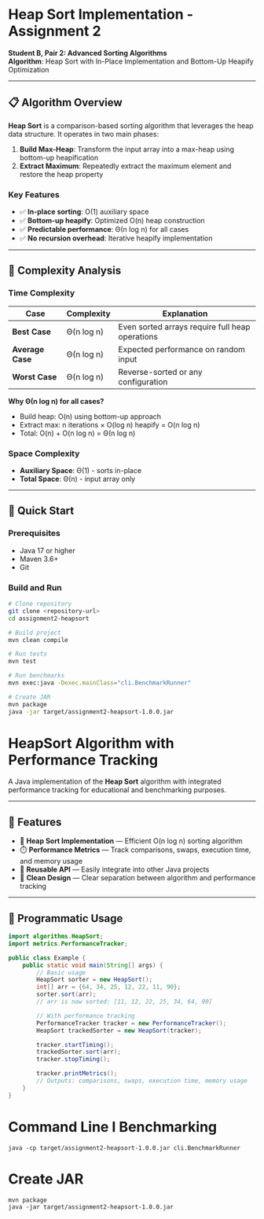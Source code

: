 # Heap Sort Implementation - Assignment 2

**Student B, Pair 2: Advanced Sorting Algorithms**  
**Algorithm**: Heap Sort with In-Place Implementation and Bottom-Up Heapify Optimization

---

## 📋 Algorithm Overview

**Heap Sort** is a comparison-based sorting algorithm that leverages the heap data structure. It operates in two main phases:

1. **Build Max-Heap**: Transform the input array into a max-heap using bottom-up heapification
2. **Extract Maximum**: Repeatedly extract the maximum element and restore the heap property

### Key Features
- ✅ **In-place sorting**: O(1) auxiliary space
- ✅ **Bottom-up heapify**: Optimized O(n) heap construction
- ✅ **Predictable performance**: Θ(n log n) for all cases
- ✅ **No recursion overhead**: Iterative heapify implementation

---

## 🧮 Complexity Analysis

### Time Complexity

| Case | Complexity | Explanation |
|------|------------|-------------|
| **Best Case** | Θ(n log n) | Even sorted arrays require full heap operations |
| **Average Case** | Θ(n log n) | Expected performance on random input |
| **Worst Case** | Θ(n log n) | Reverse-sorted or any configuration |

**Why Θ(n log n) for all cases?**
- Build heap: O(n) using bottom-up approach
- Extract max: n iterations × O(log n) heapify = O(n log n)
- Total: O(n) + O(n log n) = Θ(n log n)

### Space Complexity
- **Auxiliary Space**: Θ(1) - sorts in-place
- **Total Space**: Θ(n) - input array only

---

## 🚀 Quick Start

### Prerequisites
- Java 17 or higher
- Maven 3.6+
- Git

### Build and Run
```bash
# Clone repository
git clone <repository-url>
cd assignment2-heapsort

# Build project
mvn clean compile

# Run tests
mvn test

# Run benchmarks
mvn exec:java -Dexec.mainClass="cli.BenchmarkRunner"

# Create JAR
mvn package
java -jar target/assignment2-heapsort-1.0.0.jar
```
# HeapSort Algorithm with Performance Tracking

A Java implementation of the **Heap Sort** algorithm with integrated performance tracking for educational and benchmarking purposes.

---

## 📘 Features

- 🧩 **Heap Sort Implementation** — Efficient O(n log n) sorting algorithm
- ⏱️ **Performance Metrics** — Track comparisons, swaps, execution time, and memory usage
- 🧪 **Reusable API** — Easily integrate into other Java projects
- 🧹 **Clean Design** — Clear separation between algorithm and performance tracking

---

## 🚀 Programmatic Usage

```java
import algorithms.HeapSort;
import metrics.PerformanceTracker;

public class Example {
    public static void main(String[] args) {
        // Basic usage
        HeapSort sorter = new HeapSort();
        int[] arr = {64, 34, 25, 12, 22, 11, 90};
        sorter.sort(arr);
        // arr is now sorted: [11, 12, 22, 25, 34, 64, 90]

        // With performance tracking
        PerformanceTracker tracker = new PerformanceTracker();
        HeapSort trackedSorter = new HeapSort(tracker);

        tracker.startTiming();
        trackedSorter.sort(arr);
        tracker.stopTiming();

        tracker.printMetrics();
        // Outputs: comparisons, swaps, execution time, memory usage
    }
}
```
# Command Line I Benchmarking

```# Quick benchmark with default sizes
java -cp target/assignment2-heapsort-1.0.0.jar cli.BenchmarkRunner
```

# Create JAR
```
mvn package
java -jar target/assignment2-heapsort-1.0.0.jar
```